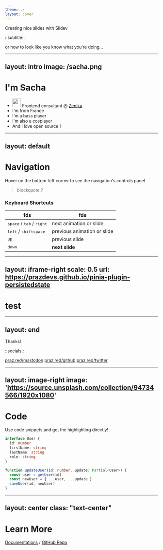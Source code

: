 ```yaml
---
theme: ./
layout: cover
---
```


Creating nice slides with Slidev

::subtitle::

or how to look like you know what you're doing...


---
layout: intro
image: /sacha.png
---

# I'm Sacha

- <img src="/zenika.png" class="inline-block mr-1 -mt-1" width="28.5" /> Frontend consultant @ <a href="https://zenika.com">Zenika</a>
- <noto-v1-flag-for-flag-france class="mr-1" /> I'm from France
- <noto-guitar class="mr-1" /> I'm a bass player
- <noto-artist-palette class="mr-1" /> I'm also a cosplayer
- <noto-smiling-cat-with-heart-eyes class="mr-1" /> And I love open source !

---
layout: default
---

# Navigation

Hover on the bottom-left corner to see the navigation's controls panel

> blockquote ?

### Keyboard Shortcuts

|   fds  |  fds   |
| --- | --- |
| <kbd>space</kbd> / <kbd>tab</kbd> / <kbd>right</kbd> | next animation or slide |
| <kbd>left</kbd>  / <kbd>shift</kbd><kbd>space</kbd> | previous animation or slide |
| <kbd>up</kbd> | previous slide |
| <kbd>down</kbd> | **next slide** |

---
layout: iframe-right
scale: 0.5
url: https://prazdevs.github.io/pinia-plugin-persistedstate
---
# test
---
layout: end
---
Thanks!

::socials::

<social>
  <template #icon><openmoji-mastodon /></template>
  <a href="https://praz.red/mastodon">praz.red/mastodon</a>
</social>
<social>
  <template #icon><openmoji-github /></template>
  <a href="https://praz.red/github">praz.red/github</a>
</social>
<social>
  <template #icon><openmoji-twitter /></template>
  <a href="https://praz.red/twitter">praz.red/twitter</a>
</social>

---
layout: image-right
image: 'https://source.unsplash.com/collection/94734566/1920x1080'
---

# Code

Use code snippets and get the highlighting directly!

```ts
interface User {
  id: number
  firstName: string
  lastName: string
  role: string
}

function updateUser(id: number, update: Partial<User>) {
  const user = getUser(id)
  const newUser = { ...user, ...update }
  saveUser(id, newUser)
}
```

---
layout: center
class: "text-center"
---

# Learn More

[Documentations](https://sli.dev) / [GitHub Repo](https://github.com/slidevjs/slidev)
